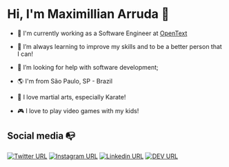 <!--
**dearrudam/dearrudam** is a ✨ _special_ ✨ repository because its `README.md` (this file) appears on your GitHub profile.

Here are some ideas to get you started:

- 🔭 I’m currently working on ...
- 🌱 I’m currently learning ...
- 👯 I’m looking to collaborate on ...
- 🤔 I’m looking for help with ...
- 💬 Ask me about ...
- 📫 How to reach me: ...
- 😄 Pronouns: ...
- ⚡ Fun fact: ...
-->
# Hi, I'm Maximillian Arruda 👋

- 🔭 I'm currently working as a Software Engineer at [OpenText](https://www.opentext.com/)
- 🌱 I’m always learning to improve my skills and to be a better person that I can!
- 🤔 I’m looking for help with software development;

- :earth_americas: I'm from São Paulo, SP - Brazil
- :punch: I love martial arts, especially Karate!
- :video_game: I love to play video games with my kids!


## Social media :mailbox_with_no_mail:
[![Twitter URL](https://img.shields.io/twitter/url?color=%231DA1F2&label=follow&logo=twitter&logoColor=%231DA1F2&style=flat-square&url=https%3A%2F%2Ftwitter.com%2Fmaxdearruda)](https://twitter.com/maxdearruda)
[![Instagram URL](https://img.shields.io/twitter/url?color=%23fb3958&label=follow&logo=instagram&logoColor=%23fb3958&style=flat-square&url=https%3A%2F%2Fwww.instagram.com%2Fmaximillianarruda)](https://www.instagram.com/maximillianarruda/)
[![Linkedin URL](https://img.shields.io/twitter/url?color=%230072b1&label=connect&logo=linkedin&logoColor=%230072b1&style=flat-square&url=https%3A%2F%2Fwww.linkedin.com%2Fin%2Fmaxarruda%2F)](https://www.linkedin.com/in/maxarruda/)
[![DEV URL](https://img.shields.io/twitter/url?color=lightgray&label=connect&logo=dev.to&logoColor=%0A0A0A&style=flat-square&url=https%3A%2F%2Fdev.to%2Fdearrudam)](https://dev.to/dearrudam)
